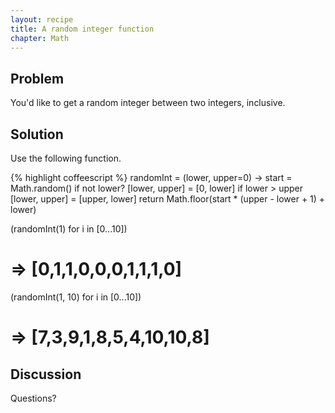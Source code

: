 ```yaml
---
layout: recipe
title: A random integer function
chapter: Math
---
```

## Problem

You'd like to get a random integer between two integers, inclusive.

## Solution

Use the following function.

{% highlight coffeescript %}
randomInt = (lower, upper=0) ->
  start = Math.random()
  if not lower?
    [lower, upper] = [0, lower]
  if lower > upper
    [lower, upper] = [upper, lower]
  return Math.floor(start * (upper - lower + 1) + lower)

(randomInt(1) for i in [0...10])
# => [0,1,1,0,0,0,1,1,1,0]

(randomInt(1, 10) for i in [0...10])
# => [7,3,9,1,8,5,4,10,10,8]

## Discussion

Questions?
